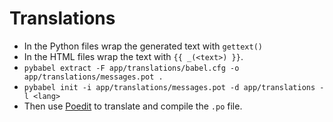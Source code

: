 # Translations

- In the Python files wrap the generated text with ``gettext()``
- In the HTML files wrap the text with ``{{ _(<text>) }}``.
- ``pybabel extract -F app/translations/babel.cfg -o app/translations/messages.pot .``
- ``pybabel init -i app/translations/messages.pot -d app/translations -l <lang>``
- Then use [Poedit](http://poedit.net/) to translate and compile the ``.po`` file.
